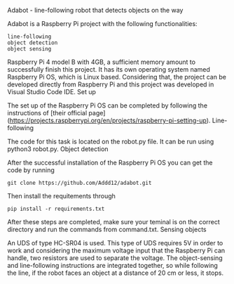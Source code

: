 Adabot - line-following robot that detects objects on the way

Adabot is a Raspberry Pi project with the following functionalities:

    line-following
    object detection
    object sensing

Raspberry Pi 4 model B with 4GB, a sufficient memory amount to successfully finish this project. It has its own operating system named Raspberry Pi OS, which is Linux based. Considering that, the project can be developed directly from Raspberry Pi and this project was developed in Visual Studio Code IDE.
Set up

The set up of the Raspberry Pi OS can be completed by following the instructions of [their official page] (https://projects.raspberrypi.org/en/projects/raspberry-pi-setting-up).
Line-following

The code for this task is located on the robot.py file. It can be run using python3 robot.py.
Object detection

After the successful installation of the Raspberry Pi OS you can get the code by running

    git clone https://github.com/Addd12/adabot.git

Then install the requitements through

    pip install -r requirements.txt

After these steps are completed, make sure your teminal is on the correct directory and run the commands from command.txt.
Sensing objects

An UDS of type HC-SR04 is used. This type of UDS requires 5V in order to work and considering the maximum voltage input that the Raspberry Pi can handle, two resistors are used to separate the voltage.
The object-sensing and line-following instructions are integrated together, so while following the line, if the robot faces an object at a distance of 20 cm or less, it stops.
